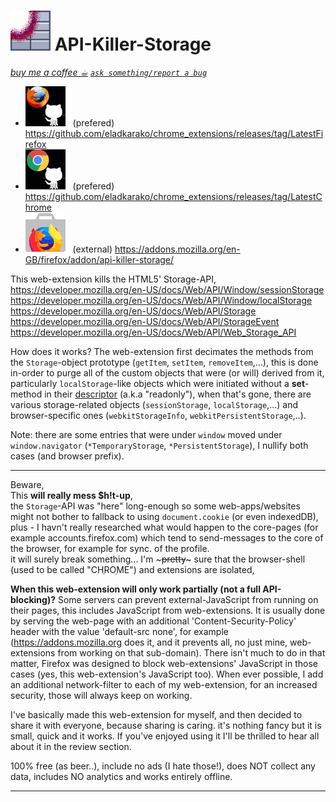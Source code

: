 <h1><img alt="" src="resources/icon.png" height="64" width="64"/> API-Killer-Storage</h1>
<a href="https://paypal.me/e1adkarak0/5"><em>buy me a coffee ☕︎</em></a>  
<a href="https://github.com/eladkarako/chrome_extensions/issues/new?title=API-Killer-Storage%20-%20"><em><code>ask something/report a bug</code></em></a>  

<ul>
<li><img src="../_resources/github_firefox.png"/> &nbsp; (prefered) <a href="https://github.com/eladkarako/chrome_extensions/releases/tag/LatestFirefox">https://github.com/eladkarako/chrome_extensions/releases/tag/LatestFirefox</a></li>
<li><img src="../_resources/github_chrome.png"/>  &nbsp; (prefered) <a href="https://github.com/eladkarako/chrome_extensions/releases/tag/LatestChrome">https://github.com/eladkarako/chrome_extensions/releases/tag/LatestChrome</a></li>
<!-- li><img src="../_resources/store_chrome.png"/>   &nbsp; (external) <a href="https://chrome.google.com/webstore/detail/niekhfkkkdlijikahmbnalbdjplhckfp/">https://chrome.google.com/webstore/detail/niekhfkkkdlijikahmbnalbdjplhckfp/</a></li -->
<li><img src="../_resources/store_firefox.png"/>  &nbsp; (external) <a href="https://addons.mozilla.org/en-GB/firefox/addon/api-killer-storage/">https://addons.mozilla.org/en-GB/firefox/addon/api-killer-storage/</a></li>
</ul>

This web-extension kills the HTML5' Storage-API, <br/>
https://developer.mozilla.org/en-US/docs/Web/API/Window/sessionStorage
https://developer.mozilla.org/en-US/docs/Web/API/Window/localStorage
https://developer.mozilla.org/en-US/docs/Web/API/Storage
https://developer.mozilla.org/en-US/docs/Web/API/StorageEvent
https://developer.mozilla.org/en-US/docs/Web/API/Web_Storage_API


How does it works?
The web-extension first decimates the methods from the <code>Storage</code>-object prototype (<code>getItem</code>, <code>setItem</code>, <code>removeItem</code>,...), 
this is done in-order to purge all of the custom objects that were (or will) derived from it, <br/>
particularly <code>localStorage</code>-like objects which were initiated without a <strong>set</strong>-method in their <a href="https://developer.mozilla.org/en-US/docs/Web/JavaScript/Reference/Global_Objects/Object/defineProperty#Parameters">descriptor</a> (a.k.a "readonly"), 
when that's gone, there are various storage-related objects (<code>sessionStorage</code>, <code>localStorage</code>,...)
and browser-specific ones (<code>webkitStorageInfo</code>, <code>webkitPersistentStorage</code>,..).

Note: there are some entries that were under <code>window</code> moved under <code>window.navigator</code> (<code>\*TemporaryStorage</code>, <code>\*PersistentStorage</code>), I nullify both cases (and browser prefix).  

<hr/>

Beware, <br/>
This <strong>will really mess $h!t-up</strong>, <br/>
the <code>Storage</code>-API was "here" long-enough so some web-apps/websites might not bother to fallback to using <code>document.cookie</code> (or even indexedDB), <br/>
plus - I havn't really researched what would happen to the core-pages (for example accounts.firefox.com) which tend to send-messages to the core of the browser, for example for sync. of the profile. <br/>
it will surely break something...
I'm ~~~pretty~~~ sure that the browser-shell (used to be called "CִHְROַME") and extensions are isolated, 


<strong>When this web-extension will only work partially (not a full API-blocking)?</strong>
Some servers can prevent external-JavaScript from running on their pages, this includes JavaScript from web-extensions. It is usually done by serving the web-page with an additional 'Content-Security-Policy' header with the value 'default-src none', for example (https://addons.mozilla.org does it, and it prevents all, no just mine, web-extensions from working on that sub-domain). There isn't much to do in that matter, Firefox was designed to block web-extensions' JavaScript in those cases (yes, this web-extension's JavaScript too). When ever possible, I add an additional network-filter to each of my web-extension, for an increased security, those will always keep on working.

I've basically made this web-extension for myself, and then decided to share it with everyone, because sharing is caring. it's nothing fancy but it is small, quick and it works. If you've enjoyed using it I'll be thrilled to hear all about it in the review section. 

100% free (as beer..), include no ads (I hate those!), does NOT collect any data, includes NO analytics and works entirely offline.

<hr/>

<img width="0" height="0" alt="" src="resources/screenshot1.png"/>

